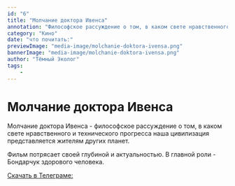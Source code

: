 ```yaml
---
id: "6"
title: "Молчание доктора Ивенса"
annotation: "Философское рассуждение о том, в каком свете нравственного и технического прогресса наша цивилизация представляется жителям других планет."
category: "Кино"
date: "что почитать:"
previewImage: "media-image/molchanie-doktora-ivensa.png"
bannerImage: "media-image/molchanie-doktora-ivensa.png"
author: "Тёмный Эколог"
tags:
    - 
---
```

# Молчание доктора Ивенса

Молчание доктора Ивенса - философское рассуждение о том, в каком свете нравственного и технического прогресса наша цивилизация представляется жителям других планет.

Фильм потрясает своей глубиной и актуальностью. В главной роли - Бондарчук здорового человека.

[Скачать в Телеграме:](https://t.me/darkecologist/87)